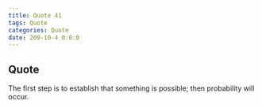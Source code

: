 ```yaml
---
title: Quote 41
tags: Quote
categories: Quote
date: 209-10-4 0:0:0
---
```


## Quote

The first step is to establish that something is possible; then probability will occur.
